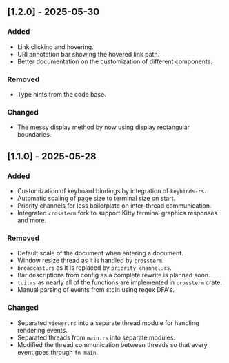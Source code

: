 ## [1.2.0] - 2025-05-30

### Added

- Link clicking and hovering.
- URI annotation bar showing the hovered link path.
- Better documentation on the customization of different components.

### Removed

- Type hints from the code base.

### Changed

- The messy display method by now using display rectangular boundaries.

## [1.1.0] - 2025-05-28

### Added

- Customization of keyboard bindings by integration of `keybinds-rs`.
- Automatic scaling of page size to terminal size on start.
- Priority channels for less boilerplate on inter-thread communication.
- Integrated `crossterm` fork to support Kitty terminal graphics responses and more.

### Removed

- Default scale of the document when entering a document.
- Window resize thread as it is handled by `crossterm`.
- `broadcast.rs` as it is replaced by `priority_channel.rs`.
- Bar descriptions from config as a complete rewrite is planned soon.
- `tui.rs` as nearly all of the functions are implemented in `crossterm` crate.
- Manual parsing of events from stdin using regex DFA's.

### Changed

- Separated `viewer.rs` into a separate thread module for handling rendering events.
- Separated threads from `main.rs` into separate modules. 
- Modified the thread communication between threads so that every event goes through `fn main`.